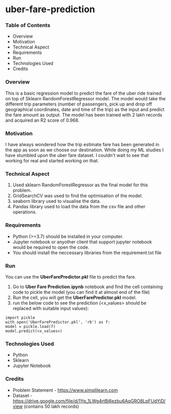 # uber-fare-prediction

### Table of Contents
* Overview
* Motivation
* Technical Aspect
* Requirements
* Run
* Technologies Used
* Credits

### Overview

This is a basic regression model to predict the fare of the uber ride trained on top of Sklearn RandomForestRegressor model. The model would take the different trip parameters (number of passengers, pick up and drop off geographical coordinates, date and time of the trip) as the input and predict the fare amount as output. The model has been trained with 2 lakh records and acquired an R2 score of 0.968.

### Motivation

I have always wondered how the trip estimate fare has been generated in the app as soon as we choose our destination. While doing my ML studies I have stumbled upon the uber fare dataset. I couldn't wait to see that working for real and started working on that.

### Technical Aspect

1. Used sklearn RandomForestRegressor as the final model for this problem.
1. GridSearchCV was used to find the optimisation of the model.
1. seaborn library used to visualise the data.
1. Pandas library used to load the data from the csv file and other operations.

### Requirements

* Python (>=3.7) should be installed in your computer. 
* Jupyter notebook or anyother client that support jupyter notebook would be required to open the code.
* You should install the neccessary libraries from the requirement.txt file

### Run

You can use the __UberFarePredictor.pkl__ file to predict the fare.
1. Go to __Uber Fare Prediction.ipynb__ notebook and find the cell containing code to pickle the model (you can find it at almost end of the file)
1. Run the cell, you will get the __UberFarePredictor.pkl__ model.
1. run the below code to see the prediction (<x_values> should be replaced with suitable input values):
```
import pickle
with open('UberFarePredictor.pkl', 'rb') as f:
model = pickle.load(f)
model.predict(<x_values>)
```

### Technologies Used

* Python
* Sklearn
* Jupyter Notebook

### Credits

* Problem Statement - https://www.simplilearn.com
* Dataset - https://drive.google.com/file/d/1Yp_1LWg4rtBj6ezbu6AqGRO8LpFUdYiD/view (contains 50 lakh records)

